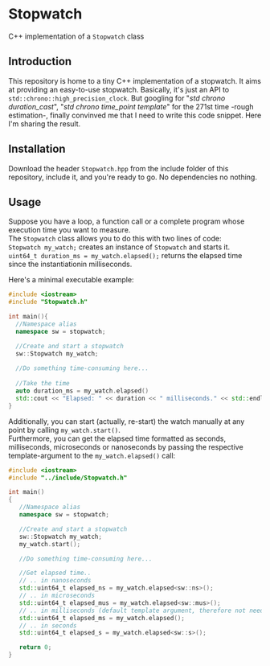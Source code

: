 # Stopwatch
C++ implementation of a `Stopwatch` class

## Introduction
This repository is home to a tiny C++ implementation of a stopwatch. It aims at providing an easy-to-use stopwatch. Basically, it's just an API to `std::chrono::high_precision_clock`. But googling for "*std chrono duration_cast*", "*std chrono time_point template*" for the 271st time -rough estimation-, finally convinved me that I need to write this code snippet. Here I'm sharing the result.

## Installation
Download the header `Stopwatch.hpp` from the include folder of this repository, include it, and you're ready to go. No dependencies no nothing.

## Usage
Suppose you have a loop, a function call or a complete program whose execution time you want to measure.  
The `Stopwatch` class allows you to do this with two lines of code:  
`Stopwatch my_watch;` creates an instance of `Stopwatch` and starts it.   
`uint64_t duration_ms = my_watch.elapsed();` returns the elapsed time since the instantiationin milliseconds.

Here's a minimal executable example:
```cpp
#include <iostream>
#include "Stopwatch.h"

int main(){
  //Namespace alias
  namespace sw = stopwatch;

  //Create and start a stopwatch
  sw::Stopwatch my_watch;
   
  //Do something time-consuming here...
   
  //Take the time
  auto duration_ms = my_watch.elapsed()
  std::cout << "Elapsed: " << duration << " milliseconds." << std::endl;
}
```

Additionally, you can start (actually, re-start) the watch manually at any point by calling `my_watch.start()`.  
Furthermore, you can get the elapsed time formatted as seconds, milliseconds, microseconds or nanoseconds by passing the respective template-argument to the `my_watch.elapsed()` call:

```cpp
#include <iostream>
#include "../include/Stopwatch.h"

int main()
{
   //Namespace alias
   namespace sw = stopwatch;

   //Create and start a stopwatch
   sw::Stopwatch my_watch;
   my_watch.start();

   //Do something time-consuming here...

   //Get elapsed time..
   // .. in nanoseconds
   std::uint64_t elapsed_ns = my_watch.elapsed<sw::ns>();
   // .. in microseconds
   std::uint64_t elapsed_mus = my_watch.elapsed<sw::mus>();
   // .. in milliseconds (default template argument, therefore not needed)
   std::uint64_t elapsed_ms = my_watch.elapsed();
   // .. in seconds
   std::uint64_t elapsed_s = my_watch.elapsed<sw::s>();

   return 0;
}
```
